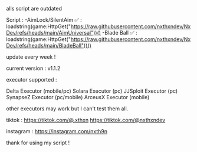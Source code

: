 
alls script are outdated



Script :
-AimLock/SilentAim ✅ : loadstring(game:HttpGet("https://raw.githubusercontent.com/nxthxndev/NxDev/refs/heads/main/AimUniversal"))()
-Blade Ball ✅ : loadstring(game:HttpGet("https://raw.githubusercontent.com/nxthxndev/NxDev/refs/heads/main/BladeBall"))()

update every week ! 

current version : v1.1.2

executor supported :

Delta Executor (mobile/pc)
Solara Executor (pc)
JJSploit Executor (pc)
SynapseZ Executor (pc/mobile)
ArceusX Executor (mobile)

other executors may work but I can't test them all.


tiktok : https://tiktok.com/@.xthxn
         https://tiktok.com/@nxthxndev


         
instagram : https://instagram.com/nxth9n

thank for using my script ! 

